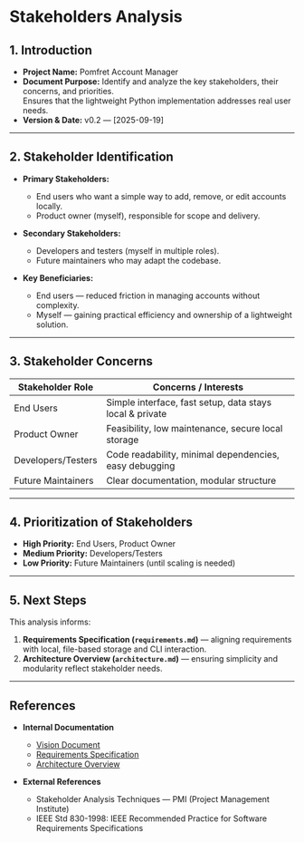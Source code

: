 # Stakeholders Analysis

## 1. Introduction
- **Project Name:** Pomfret Account Manager  
- **Document Purpose:** Identify and analyze the key stakeholders, their concerns, and priorities.  
  Ensures that the lightweight Python implementation addresses real user needs.  
- **Version & Date:** v0.2 — [2025-09-19]  

---

## 2. Stakeholder Identification
- **Primary Stakeholders:**  
  - End users who want a simple way to add, remove, or edit accounts locally.  
  - Product owner (myself), responsible for scope and delivery.  

- **Secondary Stakeholders:**  
  - Developers and testers (myself in multiple roles).  
  - Future maintainers who may adapt the codebase.  

- **Key Beneficiaries:**  
  - End users — reduced friction in managing accounts without complexity.  
  - Myself — gaining practical efficiency and ownership of a lightweight solution.  

---

## 3. Stakeholder Concerns
| Stakeholder Role | Concerns / Interests                                      |
|------------------|-----------------------------------------------------------|
| End Users        | Simple interface, fast setup, data stays local & private   |
| Product Owner    | Feasibility, low maintenance, secure local storage         |
| Developers/Testers | Code readability, minimal dependencies, easy debugging   |
| Future Maintainers | Clear documentation, modular structure                   |

---

## 4. Prioritization of Stakeholders
- **High Priority:** End Users, Product Owner  
- **Medium Priority:** Developers/Testers  
- **Low Priority:** Future Maintainers (until scaling is needed)  

---

## 5. Next Steps
This analysis informs:  
1. **Requirements Specification (`requirements.md`)** — aligning requirements with local, file-based storage and CLI interaction.  
2. **Architecture Overview (`architecture.md`)** — ensuring simplicity and modularity reflect stakeholder needs.  

---

## References
- **Internal Documentation**  
  - [Vision Document](./vision.md)  
  - [Requirements Specification](./requirements.md)  
  - [Architecture Overview](./architecture.md)  

- **External References**  
  - Stakeholder Analysis Techniques — PMI (Project Management Institute)  
  - IEEE Std 830-1998: IEEE Recommended Practice for Software Requirements Specifications  